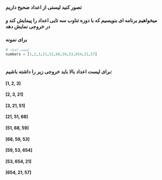 ### تصور کنید لیستی از اعداد صحیح داریم
### میخواهیم برنامه ای بنویسیم که با دوره تناوب سه تایی اعداد را پیمایش کند و در خروجی نمایش دهد
### برای نمونه 

```python
# لیست اعداد
numbers = [1,2,3,21,51,68,59,53,654,21,57]
```
#
###  برای لیست اعداد بالا باید خروجی زیر را داشته باشیم:
#### [1, 2, 3]
#### [2, 3, 21]
#### [3, 21, 51]
#### [21, 51, 68]
#### [51, 68, 59]
#### [68, 59, 53]
#### [59, 53, 654]
#### [53, 654, 21]
#### [654, 21, 57]
